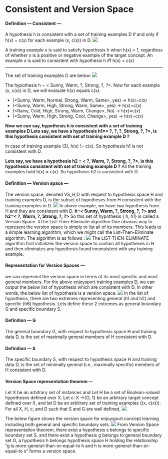 # Consistent and Version Space
<h4>Definition — Consistent —</h4>
A hypothesis h is consistent with a set of training examples D if and only if h(x) = c(x) for each example (x, c(x)) in D.
<img src="https://miro.medium.com/max/550/1*GDQjWi5ENGM3_wuNSJs2ug.jpeg">

A training example x is said to satisfy hypothesis h when h(x) = 1, regardless of whether x is a positive or negative example of the target concept.
An example x is said to consistent with hypothesis h iff h(x) = c(x)
<hr>
The set of training examples D are below:

<img src="https://miro.medium.com/max/875/1*yJoGs6oMEtLsfa4lpVG-Gw.jpeg">

The hypothesis h = < Sunny, Warm, ?, Strong, ?, ?>. Now for each example (x, c(x)) in D, we will evaluate h(x) equals c(x).

- (<Sunny, Warm, Normal, Strong, Warm, Same>, yes) → h(x)=c(x)
- (<Sunny, Warm, High, Strong, Warm, Same>, yes) → h(x)=c(x)
- (<Rainy, Cold, High, Strong, Warm, Change>, No) → h(x)=c(x)
- (<Sunny, Warm, High, Strong, Cool, Change>, yes) → h(x)=c(x)

<b>Now we can say, hypothesis h is consistent with a set of training examples D
Lets say, we have a hypothesis h1=< ?, ?, ?, Strong, ?, ?>, is this hypothesis consistent with set of training example D ?</b>
  
In case of training example (3), h(x) != c(x). So hypothesis h1 is not consistent with D.
  
<b> Lets say, we have a hypothesis h2 = < ?, Warm, ?, Strong, ?, ?>, is this hypothesis consistent with set of training example D ?</b>
All the training examples hold h(x) = c(x). So hypothesis h2 is consistent with D.

  <h4>Definition — Version space —</h4>
  The version space, denoted VS_H,D with respect to hypothesis space H and training examples D, is the subset of hypotheses from H consistent with the training examples in D.
  <img src="https://miro.medium.com/max/406/1*TKqSl29P7BT5kNUEnfCmZA.jpeg">
  In above example, we have two hypothesis from H and they are consistent with D.
  <b>h=< Sunny, Warm, ?, Strong, ?, ?> and h2=< ?, Warm, ?, Strong, ?, ?></b>
    So this set of hypothesis { h, h1} is called a Version Space.
    #The List-Then-Eliminate algorithm
    One obvious way to represent the version space is simply to list all of its members. This leads to a simple learning algorithm, which we might call the List-Then-Eliminate algorithm. The algorithm is as follows :
    <img src="https://miro.medium.com/max/875/1*-8k2EElpG2MFYIUHT8FNng.jpeg">
    The LIST-THEN-ELIMINATE algorithm first initializes the version space to contain all hypotheses in H and then eliminates any hypothesis found inconsistent with any training example.<br>
    <h4>Representation for Version Spaces —</h4>
    we can represent the version space in terms of its most specific and most general members.
    For the above enjoysport training examples D, we can output the below list of hypothesis which are consistent with D. In other words, the below list of hypothesis is a version space.
<img src="https://miro.medium.com/max/875/1*3Soyt1mN8X4CH9JwUGT54w.jpeg">
    In the list of hypothesis, there are two extremes representing general (h1 and h2) and specific (h6) hypothesis. Lets define these 2 extremes as general boundary G and specific boundary S.<br>
<h4>Definition — G</h4>
The general boundary G, with respect to hypothesis space H and training data D, is the set of maximally general members of H consistent with D.
    
<h4>Definition — S</h4>
The specific boundary S, with respect to hypothesis space H and training data D, is the set of minimally general (i.e., maximally specific) members of H consistent with D.
    
 <h4>Version Space representation theorem —</h4>
 Let X be an arbitrary set of instances and Let H be a set of Boolean-valued hypotheses defined over X. Let c: X →{O, 1} be an arbitrary target concept defined over X, and let D be an arbitrary set of training examples {(x, c(x))). For all X, H, c, and D such that S and G are well defined,
<img src="https://miro.medium.com/max/769/1*ZAKJ_ILj_6MksV7-743ESQ.jpeg">
    
The below figure shows the version space for enjoysport concept learning including both general and specific boundary sets.
<img src="https://miro.medium.com/max/875/1*BwSOAyJGg-3a_ReKrYxGgg.jpeg">
    From Version Space representation theorem, there exist a hypothesis s belongs to specific boundary set S, and there exist a hypothesis g belongs to general boundary set G, a hypothesis h belongs hypothesis space H holding the relationship “g is more-general-than-or-equal-to h and h is more-general-than-or-equal-to s” forms a version space.
